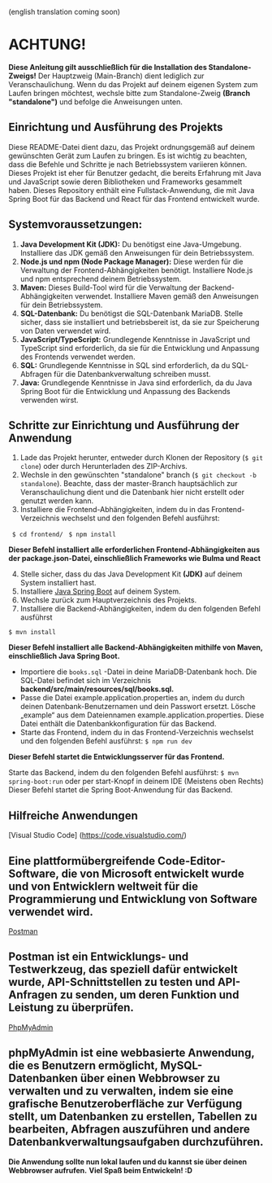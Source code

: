 (english translation coming soon)

# ACHTUNG!
**Diese Anleitung gilt ausschließlich für die Installation des Standalone-Zweigs!**
Der Hauptzweig (Main-Branch) dient lediglich zur Veranschaulichung. Wenn du das Projekt auf deinem eigenen System zum Laufen bringen möchtest, wechsle bitte zum Standalone-Zweig **(Branch "standalone")** und befolge die Anweisungen unten.

## Einrichtung und Ausführung des Projekts ##

Diese README-Datei dient dazu, das Projekt ordnungsgemäß auf deinem gewünschten Gerät zum Laufen zu bringen. Es ist wichtig zu beachten, dass die Befehle und Schritte je nach Betriebssystem variieren können. Dieses Projekt ist eher für Benutzer gedacht, die bereits Erfahrung mit Java und JavaScript sowie deren Bibliotheken und Frameworks gesammelt haben.
Dieses Repository enthält eine Fullstack-Anwendung, die mit Java Spring Boot für das Backend und React für das Frontend entwickelt wurde.

## Systemvoraussetzungen:

1.  **Java Development Kit (JDK):** Du benötigst eine Java-Umgebung. Installiere das JDK gemäß den Anweisungen für dein Betriebssystem.
2. **Node.js und npm (Node Package Manager):** Diese werden für die Verwaltung der Frontend-Abhängigkeiten benötigt. Installiere Node.js und npm entsprechend deinem Betriebssystem.
3. **Maven:** Dieses Build-Tool wird für die Verwaltung der Backend-Abhängigkeiten verwendet. Installiere Maven gemäß den Anweisungen für dein Betriebssystem.
4. **SQL-Datenbank:** Du benötigst die SQL-Datenbank MariaDB. Stelle sicher, dass sie installiert und betriebsbereit ist, da sie zur Speicherung von Daten verwendet wird.
5. **JavaScript/TypeScript:** Grundlegende Kenntnisse in JavaScript und TypeScript sind erforderlich, da sie für die Entwicklung und Anpassung des Frontends verwendet werden.
6. **SQL:** Grundlegende Kenntnisse in SQL sind erforderlich, da du SQL-Abfragen für die Datenbankverwaltung schreiben musst.
7. **Java:** Grundlegende Kenntnisse in Java sind erforderlich, da du Java Spring Boot für die Entwicklung und Anpassung des Backends verwenden wirst.

## Schritte zur Einrichtung und Ausführung der Anwendung

1. Lade das Projekt herunter, entweder durch Klonen der Repository (```$ git clone```) oder durch Herunterladen des ZIP-Archivs.
2. Wechsle in den gewünschten "standalone" branch (```$ git checkout -b standalone```). Beachte, dass der master-Branch hauptsächlich zur Veranschaulichung dient und die Datenbank hier nicht erstellt oder genutzt werden kann.
3. Installiere die Frontend-Abhängigkeiten, indem du in das Frontend-Verzeichnis wechselst und den folgenden Befehl ausführst:

``` $ cd frontend/```
``` $ npm install```

**Dieser Befehl installiert alle erforderlichen Frontend-Abhängigkeiten aus der package.json-Datei, einschließlich Frameworks wie Bulma und React**

4. Stelle sicher, dass du das Java Development Kit **(JDK)** auf deinem System installiert hast.
5. Installiere [Java Spring Boot](https://spring.io/projects/spring-boot) auf deinem System.
6. Wechsle zurück zum Hauptverzeichnis des Projekts.
7. Installiere die Backend-Abhängigkeiten, indem du den folgenden Befehl ausführst 

```$ mvn install```
       
**Dieser Befehl installiert alle Backend-Abhängigkeiten mithilfe von Maven, einschließlich Java Spring Boot.**

- Importiere die `books.sql` -Datei in deine MariaDB-Datenbank hoch. Die SQL-Datei befindet sich im Verzeichnis 
**backend/src/main/resources/sql/books.sql.**
- Passe die Datei example.application.properties an, indem du durch deinen Datenbank-Benutzernamen und dein Passwort ersetzt. Lösche „example“ aus dem Dateiennamen example.application.properties. Diese Datei enthält die Datenbankkonfiguration für das Backend.
- Starte das Frontend, indem du in das Frontend-Verzeichnis wechselst und den folgenden Befehl ausführst: ```$ npm run dev```

**Dieser Befehl startet die Entwicklungsserver für das Frontend.**

Starte das Backend, indem du den folgenden Befehl ausführst: 
```$ mvn spring-boot:run```
oder per start-Knopf in deinem IDE (Meistens oben Rechts)
Dieser Befehl startet die Spring Boot-Anwendung für das Backend.

**Hilfreiche Anwendungen**
---
[Visual Studio Code] (https://code.visualstudio.com/)

Eine plattformübergreifende Code-Editor-Software, die von Microsoft entwickelt wurde und von Entwicklern weltweit für die Programmierung und Entwicklung von Software verwendet wird.
---
[Postman](https://www.postman.com/)

Postman ist ein Entwicklungs- und Testwerkzeug, das speziell dafür entwickelt wurde, API-Schnittstellen zu testen und API-Anfragen zu senden, um deren Funktion und Leistung zu überprüfen.
---
[PhpMyAdmin](https://www.phpmyadmin.net/)

phpMyAdmin ist eine webbasierte Anwendung, die es Benutzern ermöglicht, MySQL-Datenbanken über einen Webbrowser zu verwalten und zu verwalten, indem sie eine grafische Benutzeroberfläche zur Verfügung stellt, um Datenbanken zu erstellen, Tabellen zu bearbeiten, Abfragen auszuführen und andere Datenbankverwaltungsaufgaben durchzuführen.
---

**Die Anwendung sollte nun lokal laufen und du kannst sie über deinen Webbrowser aufrufen.**
**Viel Spaß beim Entwickeln! :D**
